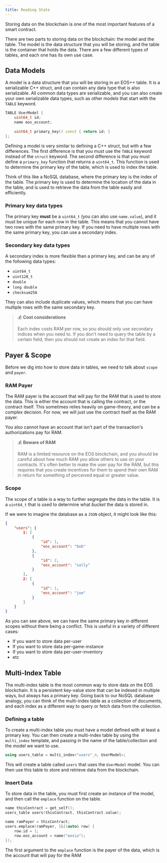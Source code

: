 ```yaml
---
title: Reading State
---
```


Storing data on the blockchain is one of the most important features of a smart contract.

There are two parts to storing data on the blockchain: the model and the table. The model is the data structure that you
will be storing, and the table is the container that holds the data. There are a few different types of tables, and each
one has its own use case.

## Data Models

A model is a data structure that you will be storing in an EOS++ table. It is a serializable C++ struct, and can contain 
any data type that is also serializable. All common data types are serializable, and you can also create your own
serializable data types, such as other models that start with the `TABLE` keyword.

```cpp
TABLE UserModel {
    uint64_t id;
    name eos_account;
    
    uint64_t primary_key() const { return id; }
};
```

Defining a model is very similar to defining a C++ struct, but with a few differences. The first difference is that you
must use the `TABLE` keyword instead of the `struct` keyword. The second difference is that you must define a `primary_key`
function that returns a `uint64_t`. This function is used to determine the primary key of the table, which is used to
index the table.

Think of this like a NoSQL database, where the primary key is the index of the table. The primary key is used to
determine the location of the data in the table, and is used to retrieve the data from the table easily and efficiently.

### Primary key data types

The primary key **must** be a `uint64_t` (you can also use `name.value`), and it must be unique for each row in the table. This means that you cannot
have two rows with the same primary key. If you need to have multiple rows with the same primary key, you can use a
secondary index.

### Secondary key data types

A secondary index is more flexible than a primary key, and can be any of the following data types:

- `uint64_t`
- `uint128_t`
- `double`
- `long double`
- `checksum256`

They can also include duplicate values, which means that you can have multiple rows with the same secondary key.

> 💰 **Cost considerations**
> 
> Each index costs RAM per row, so you should only use secondary indices when you need to. If you don't need to query the table
> by a certain field, then you should not create an index for that field.

## Payer & Scope

Before we dig into how to store data in tables, we need to talk about `scope` and `payer`.

### RAM Payer

The RAM payer is the account that will pay for the RAM that is used to store the data. This is either the account that
is calling the contract, or the contract itself. This sometimes relies heavily on game-theory, and can be a complex
decision. For now, we will just use the contract itself as the RAM payer.

You also cannot have an account that isn't part of the transaction's authorizations pay for RAM.

> 💰 **Beware of RAM**
>
> RAM is a limited resource on the EOS blockchain, and you should be careful about how much RAM you allow others to use on
> your contracts. It's often better to make the user pay for the RAM, but this requires that you create incentives for them
> to spend their own RAM in return for something of perceived equal or greater value.


### Scope

The scope of a table is a way to further segregate the data in the table. It is a `uint64_t` that is used to determine
what _bucket_ the data is stored in.

If we were to imagine the database as a `JSON` object, it might look like this:

```json title="tables.json"
{
    "users": {
        1: [
            {
                "id": 1,
                "eos_account": "bob"
            },
            {
                "id": 2,
                "eos_account": "sally"
            }
        ],
        2: [
            {
                "id": 1,
                "eos_account": "joe"
            }
        ]
    }
}
```

As you can see above, we can have the same primary key in different scopes without there being a conflict. This is useful in a variety of different cases:
- If you want to store data per-user
- If you want to store data per-game-instance
- If you want to store data per-user-inventory
- etc


## Multi-Index Table

The multi-index table is the most common way to store data on the EOS blockchain. It is a persistent key-value store that
can be indexed in multiple ways, but always has a primary key. Going back to our NoSQL database analogy, you can think
of the multi-index table as a collection of documents, and each index as a different way to query or fetch data from the collection.

### Defining a table

To create a multi-index table you must have a model defined with at least a primary key. You can then create a multi-index
table by using the `multi_index` template, and passing in the name of the table/collection and the model we want to use.

```cpp
using users_table = multi_index<"users"_n, UserModel>;
```

This will create a table called `users` that uses the `UserModel` model. You can then use this table to store and retrieve
data from the blockchain.



### Insert Data

To store data in the table, you must first create an instance of the model, and then call the `emplace` function on the table.

```cpp
name thisContract = get_self();
users_table users(thisContract, thisContract.value);

name ramPayer = thisContract;
users.emplace(ramPayer, [&](auto& row) {
    row.id = 1;
    row.eos_account = name("eosio");
});
```

The first argument to the `emplace` function is the payer of the data, which is the account that will pay for the RAM



